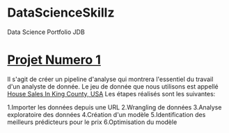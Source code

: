 # DataScienceSkillz
Data Science Portfolio JDB

# [Projet Numero 1](https://eu-gb.dataplatform.cloud.ibm.com/analytics/notebooks/v2/0f94a687-5dc6-4f02-a780-156551a81883/view?access_token=2aa872155574b7a31ac7f25f12949c495788e7b3ec437e38ddf025969b74250e)
Il s'agit de créer un pipeline d'analyse qui montrera l'essentiel du travail d'un analyste de donnée. Le jeu de donnée que nous utilisons est appellé [House Sales In King County, USA](https://www.kaggle.com/harlfoxem/housesalesprediction) Les étapes réalisés sont les suivantes:

1.Importer les données depuis une URL
2.Wrangling de données
3.Analyse exploratoire des données
4.Création d'un modèle
5.Identification des meilleurs prédicteurs pour le prix
6.Optimisation du modèle
